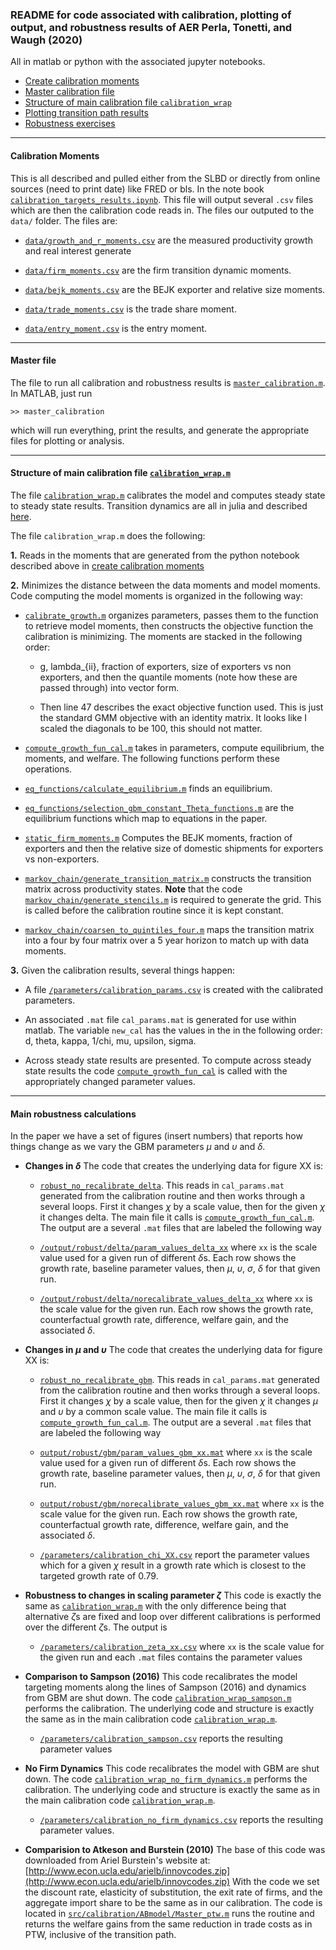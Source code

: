 ### README for code associated with calibration, plotting of output, and robustness results of AER Perla, Tonetti, and Waugh (2020)

All in matlab or python with the associated jupyter notebooks.
- [Create calibration moments](#calibration)
- [Master calibration file](#master)
- [Structure of main calibration file ``calibration_wrap``](#cal_func)
- [Plotting transition path results](#plot_trans)
- [Robustness exercises](#robust)

---
#### <a name="calibration"></a> Calibration Moments

This is all described and pulled either from the SLBD or directly from online sources (need to print date) like FRED or bls. In the note book [``calibration_targets_results.ipynb``](calibration_targets_results.ipynb). This file will output several ``.csv`` files which are then the calibration code reads in. The files our outputed to the ``data/`` folder. The files are:

- [``data/growth_and_r_moments.csv``](data/growth_and_r_moments.csv) are the measured productivity growth and real interest generate

- [``data/firm_moments.csv``](data/firm_moments.csv) are the firm transition dynamic moments.

- [``data/bejk_moments.csv``](data/bejk_moments.csv) are the BEJK exporter and relative size moments.

- [``data/trade_moments.csv``](data/trade_moments.csv) is the trade share moment.

- [``data/entry_moment.csv``](data/entry_moment.csv) is the entry moment.

---
#### <a name="master"></a> Master file

The file to run all calibration and robustness results is [``master_calibration.m``](master_calibration.m). In MATLAB, just run
```
>> master_calibration
```
which will run everything, print the results, and generate the appropriate files for plotting or analysis.

---
#### <a name="cal_func"></a> Structure of main calibration file [``calibration_wrap.m``](calibration_wrap.m)

The file [``calibration_wrap.m``](calibration_wrap.m) calibrates the model and computes steady state to steady state results. Transition dynamics are all in julia and described [here]().

The file ``calibration_wrap.m`` does the following:

**1.** Reads in the moments that are generated from the python notebook described above in [create calibration moments](#calibration)

**2.** Minimizes the distance between the data moments and model moments. Code computing the model moments is organized in the following way:

  - [``calibrate_growth.m``](calibrate_growth.m) organizes parameters, passes them to the function to retrieve model moments, then constructs the objective function the calibration is minimizing. The moments are stacked in the following order:

    - g, lambda_{ii}, fraction of exporters, size of exporters vs non exporters, and then the quantile moments (note how these are passed through) into vector form.

    - Then line 47 describes the exact objective function used. This is just the standard GMM objective with an identity matrix. It looks like I scaled the diagonals to be 100, this should not matter.


  -  <a name="main_file"></a> [``compute_growth_fun_cal.m``](compute_growth_fun_cal.m) takes in parameters, compute equilibrium, the moments, and welfare. The following functions perform these operations.

  - [``eq_functions/calculate_equilibrium.m``](eq_functions/calculate_equilibrium.m) finds an equilibrium.

  - [``eq_functions/selection_gbm_constant_Theta_functions.m``](eq_functions/selection_gbm_constant_Theta_functions.m) are the equilibrium functions which map to equations in the paper.

  - [``static_firm_moments.m``](static_firm_moments.m) Computes the BEJK moments, fraction of exporters and then the relative size of domestic shipments for exporters vs non-exporters.

  - [``markov_chain/generate_transition_matrix.m``](markov_chain/generate_transition_matrix.m) constructs the transition matrix across productivity states. **Note** that the code [``markov_chain/generate_stencils.m``](markov_chain/generate_stencils.m) is required to generate the grid. This is called before the calibration routine since it is kept constant.

  - [``markov_chain/coarsen_to_quintiles_four.m``](markov_chain/coarsen_to_quintiles_four.m) maps the transition matrix into a four by four matrix over a 5 year horizon to match up with data moments.

**3.** Given the calibration results, several things happen:

- A file [``/parameters/calibration_params.csv``](/parameters/calibration_params.csv) is created with the calibrated parameters.

- An associated ``.mat`` file ``cal_params.mat`` is generated for use within matlab. The variable ``new_cal`` has the values in the in the following order: d, theta, kappa, 1/chi, mu, upsilon, sigma.

- Across steady state results are presented. To compute across steady state results the code [``compute_growth_fun_cal``](compute_growth_fun_cal.m) is called with the appropriately changed parameter values.

---
#### <a name="robust"></a> Main robustness calculations

In the paper we have a set of figures (insert numbers) that reports how things change as we vary the GBM parameters $\mu$ and $\upsilon$ and $\delta$.

- **Changes in $\delta$** The code that creates the underlying data for figure XX is:

  - [``robust_no_recalibrate_delta``](robust_no_recalibrate_delta). This reads in ``cal_params.mat`` generated from the calibration routine and then works through a several loops. First it changes $\chi$ by a scale value, then for the given $\chi$ it changes delta. The main file it calls is [``compute_growth_fun_cal.m``](#main_file). The output are a several ``.mat`` files that are labeled the following way

  - [``/output/robust/delta/param_values_delta_xx``](/output/robust/delta/) where ``xx`` is the scale value used for a given run of different $\delta$s. Each row shows the growth rate, baseline parameter values, then $\mu$, $\upsilon$, $\sigma$, $\delta$ for that given run.

  - [``/output/robust/delta/norecalibrate_values_delta_xx``](/output/robust/delta/) where ``xx`` is the scale value for the given run. Each row shows the growth rate, counterfactual growth rate, difference, welfare gain, and the associated $\delta$.

- **Changes in $\mu$ and $\upsilon$** The code that creates the underlying data for figure XX is:
  - [``robust_no_recalibrate_gbm``](robust_no_recalibrate_gbm). This reads in ``cal_params.mat`` generated from the calibration routine and then works through a several loops. First it changes $\chi$ by a scale value, then for the given $\chi$ it changes $\mu$ and $\upsilon$ by a common scale value. The main file it calls is [``compute_growth_fun_cal.m``](#main_file). The output are a several ``.mat`` files that are labeled the following way

  - [``output/robust/gbm/param_values_gbm_xx.mat``](output/robust/gbm/) where ``xx`` is the scale value used for a given run of different $\delta$s. Each row shows the growth rate, baseline parameter values, then $\mu$, $\upsilon$, $\sigma$, $\delta$ for that given run.

  - [``output/robust/gbm/norecalibrate_values_gbm_xx.mat``](output/robust/gbm/) where ``xx`` is the scale value for the given run. Each row shows the growth rate, counterfactual growth rate, difference, welfare gain, and the associated $\delta$.

  - [``/parameters/calibration_chi_XX.csv``](/parameters/) report the parameter values which for a given $\chi$ result in a growth rate which is closest to the targeted growth rate of 0.79.

- **Robustness to changes in scaling parameter $\zeta$** This code is exactly the same as [``calibration_wrap.m``](calibration_wrap.m) with the only difference being that alternative $\zeta$s are fixed and loop over different calibrations is performed over the different $\zeta$s. The output is

  - [``/parameters/calibration_zeta_xx.csv``](/parameters/) where ``xx`` is the scale value for the given run and each ``.mat`` files contains the parameter values


- **Comparison to Sampson (2016)** This code recalibrates the model targeting moments along the lines of Sampson (2016) and dynamics from GBM are shut down. The code [``calibration_wrap_sampson.m``](calibration_wrap_sampson.m) performs the calibration. The underlying code and structure is exactly the same as in the main calibration code [``calibration_wrap.m``](calibration_wrap.m).

  - [``/parameters/calibration_sampson.csv``](/parameters/calibration_sampson.csv) reports the resulting parameter values


- **No Firm Dynamics** This code recalibrates the model with GBM are shut down. The code [``calibration_wrap_no_firm_dynamics.m``](calibration_wrap_no_firm_dynamics.m) performs the calibration. The underlying code and structure is exactly the same as in the main calibration code [``calibration_wrap.m``](calibration_wrap.m).

  - [``/parameters/calibration_no_firm_dynamics.csv``](/parameters/calibration_no_firm_dynamics.csv) reports the resulting parameter values.


- **Comparision to Atkeson and Burstein (2010)** The base of this code was downloaded from Ariel Burstein's website at: [http://www.econ.ucla.edu/arielb/innovcodes.zip](http://www.econ.ucla.edu/arielb/innovcodes.zip) With the code we set the discount rate, elasticity of substitution, the exit rate of firms, and the aggregate import share to be the same as in our calibration. The code is located in [``src/calibration/ABmodel/Master_ptw.m``](src/calibration/ABmodel/Master_ptw.m) runs the routine and returns the welfare gains from the same reduction in trade costs as in PTW, inclusive of the transition path.
